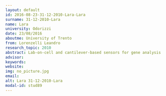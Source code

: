 ```yaml
---
layout: default 
id: 2016-08-23-31-12-2010-Lara-Lara
surname: 31-12-2010-Lara
name: Lara
university: Odorizzi
date: 23/08/2016
aboutme: University of Trento
from: Lorenzelli Leandro
research_topic: 2010
abstract: Lab-on-cell and cantilever-based sensors for gene analysis
advisor: 
keywords: 
website: 
img: no_picture.jpg
email: 
alt: Lara 31-12-2010-Lara
modal-id: stud89
---
```

